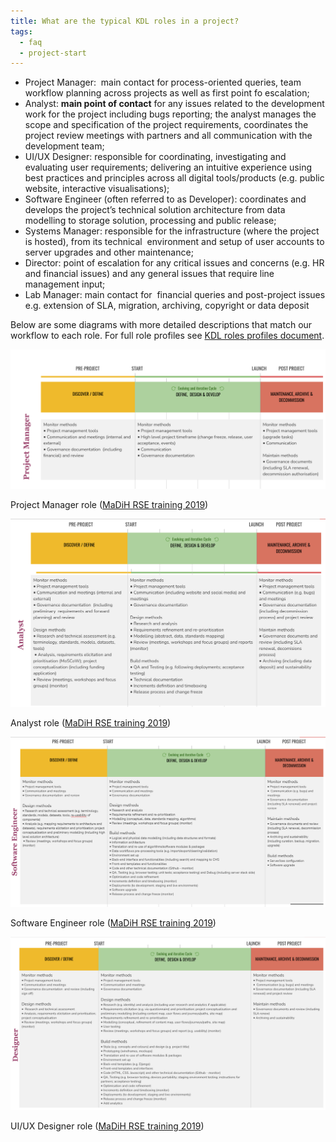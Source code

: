 ```yaml
---
title: What are the typical KDL roles in a project?
tags:
  - faq
  - project-start
---
```


- Project Manager:  main contact for process-oriented queries, team workflow planning across projects as well as first point fo escalation;
- Analyst: **main point of contact** for any issues related to the development work for the project including bugs reporting; the analyst manages the scope and specification of the project requirements, coordinates the project review meetings with partners and all communication with the development team;
- UI/UX Designer: responsible for coordinating, investigating and evaluating user requirements; delivering an intuitive experience using best practices and principles across all digital tools/products (e.g. public website, interactive visualisations);
- Software Engineer (often referred to as Developer): coordinates and develops the project’s technical solution architecture from data modelling to storage solution, processing and public release;
- Systems Manager: responsible for the infrastructure (where the project is hosted), from its technical  environment and setup of user accounts to server upgrades and other maintenance;
- Director: point of escalation for any critical issues and concerns (e.g. HR and financial issues) and any general issues that require line management input;
- Lab Manager: main contact for  financial queries and post-project issues e.g. extension of SLA, migration, archiving, copyright or data deposit

Below are some diagrams with more detailed descriptions that match our workflow to each role. For full role profiles see [KDL roles profiles document](https://zenodo.org/record/2564790).

![Project Manager role](/images/pm_role.width-1024.png)

Project Manager role ([MaDiH RSE training 2019](https://campus.dariah.eu/resource/rse2019))

![Analyst role](/images/analyst_role.width-1024.png)

Analyst role ([MaDiH RSE training 2019](https://campus.dariah.eu/resource/rse2019))

![Software Engineer role](/images/software-engineer_role.width-1024.png)

Software Engineer role ([MaDiH RSE training 2019](https://campus.dariah.eu/resource/rse2019))

![UI/UX designer role](/images/designer_role.width-1024.png)

UI/UX Designer role ([MaDiH RSE training 2019](https://campus.dariah.eu/resource/rse2019))
